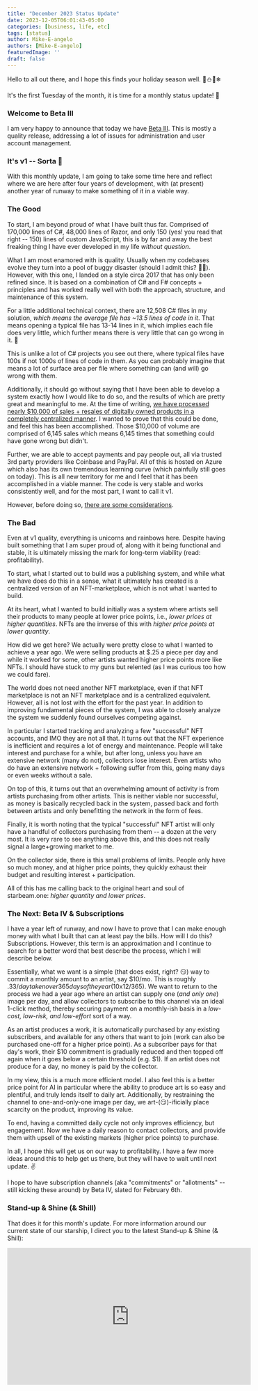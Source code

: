 ```yaml
---
title: "December 2023 Status Update"
date: 2023-12-05T06:01:43-05:00
categories: [business, life, etc]
tags: [status]
author: Mike-E-angelo
authors: [Mike-E-angelo]
featuredImage: ''
draft: false
---
```


Hello to all out there, and I hope this finds your holiday season well. 🦌⛄🎅❄

It's the first Tuesday of the month, it is time for a monthly status update! 🚀

### Welcome to Beta III

I am very happy to announce that today we have [Beta III](https://starbeam.one).  This is mostly a quality release, addressing a lot of issues for administration and user account management.

### It's v1 -- Sorta 🎉

With this monthly update, I am going to take some time here and reflect where we are here after four years of development, with (at present) another year of runway to make something of it in a viable way.

### The Good

To start, I am beyond proud of what I have built thus far.  Comprised of 170,000 lines of C#, 48,000 lines of Razor, and only 150 (yes! you read that right -- 150) lines of custom JavaScript, this is by far and away the best freaking thing I have ever developed in my life *without question*.

What I am most enamored with is quality.  Usually when my codebases evolve they turn into a pool of buggy disaster (should I admit this? 🤣💥).  However, with this one, I landed on a style circa 2017 that has only been refined since.  It is based on a combination of C# and F# concepts + principles and has worked really well with both the approach, structure, and maintenance of this system.

For a little additional technical context, there are 12,508 C# files in my solution, *which means the average file has ~13.5 lines of code in it*.  That means opening a typical file has 13-14 lines in it, which implies each file does very little, which further means there is very little that can go wrong in it. 🤞

This is unlike a lot of C# projects you see out there, where typical files have 100s if not 1000s of lines of code in them.  As you can probably imagine that means a lot of surface area per file where something can (and will) go wrong with them.

Additionally, it should go without saying that I have been able to develop a system exactly how I would like to do so, and the results of which are pretty great and meaningful to me.  At the time of writing, [we have processed nearly $10,000 of sales + resales of digitally owned products in a completely centralized manner](https://starbeam.one/dashboard).  I wanted to prove that this could be done, and feel this has been accomplished.  Those $10,000 of volume are comprised of 6,145 sales which means 6,145 times that something could have gone wrong but didn't.

Further, we are able to accept payments and pay people out, all via trusted 3rd party providers like Coinbase and PayPal.   All of this is hosted on Azure which also has its own tremendous learning curve (which painfully still goes on today).  This is all new territory for me and I feel that it has been accomplished in a viable manner.  The code is very stable and works consistently well, and for the most part, I want to call it v1.  

However, before doing so, [there are some considerations](https://twitter.com/Mike_E_angelo/status/1731616441281958062).

### The Bad

Even at v1 quality, everything is unicorns and rainbows here.  Despite having built something that I am super proud of, along with it being functional and stable, it is ultimately missing the mark for long-term viability (read: profitability).

To start, what I started out to build was a publishing system, and while what we have does do this in a sense, what it ultimately has created is a centralized version of an NFT-marketplace, which is not what I wanted to build.

At its heart, what I wanted to build initially was a system where artists sell their products to many people at lower price points, i.e., *lower prices at higher quantities*.  NFTs are the inverse of this with *higher price points at lower quantity*.

How did we get here?  We actually were pretty close to what I wanted to achieve a year ago.  We were selling products at $.25 a piece per day and while it worked for some, other artists wanted higher price points more like NFTs.  I should have stuck to my guns but relented (as I was curious too how we could fare).

The world does not need another NFT marketplace, even if that NFT marketplace is not an NFT marketplace and is a centralized equivalent.  However, all is not lost with the effort for the past year.  In addition to improving fundamental pieces of the system, I was able to closely analyze the system we suddenly found ourselves competing against.  

In particular I started tracking and analyzing a few "successful" NFT accounts, and IMO they are not all that.  It turns out that the NFT experience is inefficient and requires a lot of energy and maintenance.  People will take interest and purchase for a while, but after long, unless you have an extensive network (many do not), collectors lose interest.  Even artists who do have an extensive network + following suffer from this, going many days or even weeks without a sale.

On top of this, it turns out that an overwhelming amount of activity is from artists purchasing from other artists.  This is neither viable nor successful, as money is basically recycled back in the system, passed back and forth between artists and only benefitting the network in the form of fees.

Finally, it is worth noting that the typical "successful" NFT artist will only have a handful of collectors purchasing from them -- a dozen at the very most.  It is very rare to see anything above this, and this does not really signal a large+growing market to me.

On the collector side, there is this small problems of limits.  People only have so much money, and at higher price points, they quickly exhaust their budget and resulting interest + participation.

All of this has me calling back to the original heart and soul of starbeam.one: *higher quantity and lower prices*.

### The Next:  Beta IV & Subscriptions

I have a year left of runway, and now I have to prove that I can make enough money with what I built that can at least pay the bills.  How will I do this?  Subscriptions.  However, this term is an approximation and I continue to search for a better word that best describe the process, which I will describe below.

Essentially, what we want is a simple (that does exist, right? 😏) way to commit a monthly amount to an artist, say $10/mo.  This is roughly $.33/day taken over 365 days of the year ($10x12/365).  We want to return to the process we had a year ago where an artist can supply one (*and only one*) image per day, and allow collectors to subscribe to this channel via an ideal 1-click method, thereby securing payment on a monthly-ish basis in a *low-cost, low-risk, and low-effort* sort of a way.

As an artist produces a work, it is automatically purchased by any existing subscribers, and available for any others that want to join (work can also be purchased one-off for a higher price point).  As a subscriber pays for that day's work, their $10 commitment is gradually reduced and then topped off again when it goes below a certain threshold (e.g. $1).  If an artist does not produce for a day, no money is paid by the collector.

In my view, this is a much more efficient model.  I also feel this is a better price point for AI in particular where the ability to produce art is so easy and plentiful, and truly lends itself to daily art.  Additionally, by restraining the channel to one-and-only-one image per day, we art-(😏)-ificially place scarcity on the product, improving its value.

To end, having a committed daily cycle not only improves efficiency, but engagement.  Now we have a daily reason to contact collectors, and provide them with upsell of the existing markets (higher price points) to purchase.

In all, I hope this will get us on our way to profitability.  I have a few more ideas around this to help get us there, but they will have to wait until next update. ✌

I hope to have subscription channels (aka "commitments" or "allotments" -- still kicking these around) by Beta IV, slated for February 6th.

### Stand-up & Shine (& Shill)

That does it for this month's update.  For more information around our current state of our starship, I direct you to the latest Stand-up & Shine (& Shill):

<iframe width="560" height="315" src="https://www.youtube.com/embed/dLh5S1DcNFg" title="YouTube video player" frameborder="0" allow="accelerometer; autoplay; clipboard-write; encrypted-media; gyroscope; picture-in-picture" allowfullscreen style="margin-bottom: 2em"></iframe>
